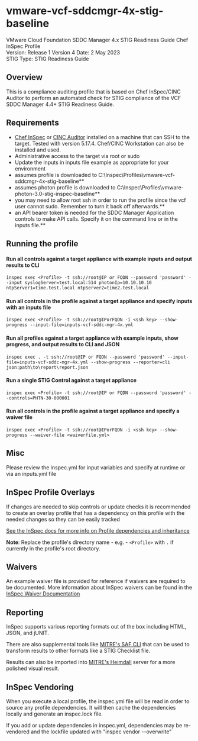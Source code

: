 # vmware-vcf-sddcmgr-4x-stig-baseline
VMware Cloud Foundation SDDC Manager 4.x STIG Readiness Guide Chef InSpec Profile  
Version: Release 1 Version 4 Date: 2 May 2023  
STIG Type: STIG Readiness Guide  

## Overview
This is a compliance auditing profile that is based on Chef InSpec/CINC Auditor to perform an automated check for STIG compliance of the VCF SDDC Manager 4.4+ STIG Readiness Guide.  

## Requirements

- [Chef InSpec](https://downloads.chef.io/tools/inspec) or [CINC Auditor](https://cinc.sh/start/auditor/) installed on a machine that can SSH to the target. Tested with version 5.17.4. Chef/CINC Workstation can also be installed and used.
- Administrative access to the target via root or sudo
- Update the inputs in inputs file example as appropriate for your environment
- assumes profile is downloaded to C:\Inspec\Profiles\vmware-vcf-sddcmgr-4x-stig-baseline**  
- assumes photon profile is downloaded to C:\Inspec\Profiles\vmware-photon-3.0-stig-inspec-baseline**  
- you may need to allow root ssh in order to run the profile since the vcf user cannot sudo. Remember to turn it back off afterwards.**
- an API bearer token is needed for the SDDC Manager Application controls to make API calls. Specify it on the command line or in the inputs file.**  

## Running the profile

#### Run all controls against a target appliance with example inputs and output results to CLI
```
inspec exec <Profile> -t ssh://root@IP or FQDN --password 'password' --input syslogServer=test.local:514 photonIp=10.10.10.10 ntpServer1=time.test.local ntpServer2=time2.test.local
```

#### Run all controls in the profile against a target appliance and specify inputs with an inputs file
```
inspec exec <Profile> -t ssh://root@IPorFQDN -i <ssh key> --show-progress --input-file=inputs-vcf-sddc-mgr-4x.yml
```

#### Run all profiles against a target appliance with example inputs, show progress, and output results to CLI and JSON
```
inspec exec . -t ssh://root@IP or FQDN --password 'password' --input-file=inputs-vcf-sddc-mgr-4x.yml --show-progress --reporter=cli json:path\to\report\report.json
```

#### Run a single STIG Control against a target appliance
```
inspec exec <Profile> -t ssh://root@IP or FQDN --password 'password' --controls=PHTN-30-000001
```

#### Run all controls in the profile against a target appliance and specify a waiver file 
```
inspec exec <Profile> -t ssh://root@IPorFQDN -i <ssh key> --show-progress --waiver-file <waiverfile.yml>
```

## Misc

Please review the inspec.yml for input variables and specify at runtime or via an inputs.yml file

## InSpec Profile Overlays

If changes are needed to skip controls or update checks it is recommended to create an overlay profile that has a dependency on this profile with the needed changes so they can be easily tracked 

[See the InSpec docs for more info on Profile dependencies and inheritance](https://www.inspec.io/docs/reference/profiles/)

**Note**: Replace the profile's directory name - e.g. - `<Profile>` with `.` if currently in the profile's root directory.  

## Waivers
An example waiver file is provided for reference if waivers are required to be documented. More information about InSpec waivers can be found in the [InSpec Waiver Documentation](https://docs.chef.io/inspec/waivers/)  

## Reporting
InSpec supports various reporting formats out of the box including HTML, JSON, and jUNIT.  

There are also supplemental tools like [MITRE's SAF CLI](https://github.com/mitre/saf) that can be used to transform results to other formats like a STIG Checklist file.  

Results can also be imported into [MITRE's Heimdall](https://github.com/mitre/heimdall2) server for a more polished visual result.  

## InSpec Vendoring

When you execute a local profile, the inspec.yml file will be read in order to source any profile dependencies. It will then cache the dependencies locally and generate an inspec.lock file.

If you add or update dependencies in inspec.yml, dependencies may be re-vendored and the lockfile updated with "inspec vendor --overwrite"
